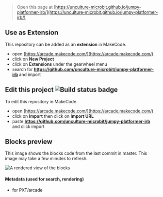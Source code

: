  


> Open this page at [https://unculture-microbit.github.io/jumpy-platformer-irb/](https://unculture-microbit.github.io/jumpy-platformer-irb/)

## Use as Extension

This repository can be added as an **extension** in MakeCode.

* open [https://arcade.makecode.com/](https://arcade.makecode.com/)
* click on **New Project**
* click on **Extensions** under the gearwheel menu
* search for **https://github.com/unculture-microbit/jumpy-platformer-irb** and import

## Edit this project ![Build status badge](https://github.com/unculture-microbit/jumpy-platformer-irb/workflows/MakeCode/badge.svg)

To edit this repository in MakeCode.

* open [https://arcade.makecode.com/](https://arcade.makecode.com/)
* click on **Import** then click on **Import URL**
* paste **https://github.com/unculture-microbit/jumpy-platformer-irb** and click import

## Blocks preview

This image shows the blocks code from the last commit in master.
This image may take a few minutes to refresh.

![A rendered view of the blocks](https://github.com/unculture-microbit/jumpy-platformer-irb/raw/master/.github/makecode/blocks.png)

#### Metadata (used for search, rendering)

* for PXT/arcade
<script src="https://makecode.com/gh-pages-embed.js"></script><script>makeCodeRender("{{ site.makecode.home_url }}", "{{ site.github.owner_name }}/{{ site.github.repository_name }}");</script>
